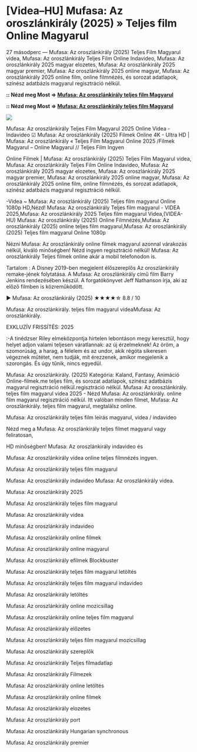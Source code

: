 # [Videa–HU] Mufasa: Az oroszlánkirály (2025) » Teljes film Online Magyarul

27 másodperc — Mufasa: Az oroszlánkirály (2025) Teljes Film Magyarul videa, Mufasa: Az oroszlánkirály Teljes Film Online Indavideo, Mufasa: Az oroszlánkirály 2025 magyar elozetes, Mufasa: Az oroszlánkirály 2025 magyar premier, Mufasa: Az oroszlánkirály 2025 online magyar, Mufasa: Az oroszlánkirály 2025 online film, online filmnézés, és sorozat adatlapok, színész adatbázis magyarul regisztráció nélkül.

**:: Nézd meg Most => [Mufasa: Az oroszlánkirály teljes film Magyarul](https://t.co/PJSX81leXx)**

**:: Nézd meg Most => [Mufasa: Az oroszlánkirály teljes film Magyarul](https://t.co/PJSX81leXx)**

<p dir="auto"><a href="https://t.co/PJSX81leXx" title="GITHUB" rel="nofollow"><img src="https://i.imgur.com/jhNGoEt.gif" style="max-width: 100%;"></a></p>

Mufasa: Az oroszlánkirály Teljes Film Magyarul 2025 Online Videa - Indavideo ☑ Mufasa: Az oroszlánkirály (2025) Filmek Online 4K - Ultra HD | Mufasa: Az oroszlánkirály « Teljes Film Magyarul Online 2025 /Filmek Magyarul – Online Magyarul // Teljes Film Ingyen

Online Filmek | Mufasa: Az oroszlánkirály (2025) Teljes Film Magyarul videa, Mufasa: Az oroszlánkirály Teljes Film Online Indavideo, Mufasa: Az oroszlánkirály 2025 magyar elozetes, Mufasa: Az oroszlánkirály 2025 magyar premier, Mufasa: Az oroszlánkirály 2025 online magyar, Mufasa: Az oroszlánkirály 2025 online film, online filmnézés, és sorozat adatlapok, színész adatbázis magyarul regisztráció nélkül.

-Videa ~ Mufasa: Az oroszlánkirály (2025) Teljes film magyarul Online 1080p HD,Nézd! Mufasa: Az oroszlánkirály Teljes film magyarul - VIDEA 2025,Mufasa: Az oroszlánkirály 2025 Teljes film magyarul Videa,(VIDEA-HU) Mufasa: Az oroszlánkirály (2025) Online Filmnézés,Mufasa: Az oroszlánkirály (2025) online teljes film magyarul,Mufasa: Az oroszlánkirály (2025) Teljes film magyarul Online 1080p

Nézni Mufasa: Az oroszlánkirály online filmek magyarul azonnal várakozás nélkül, kiváló minőségben! Nézd ingyen regisztráció nélkül! Mufasa: Az oroszlánkirály Teljes filmek online akár a mobil telefonodon is.

Tartalom : A Disney 2019-ben megjelent élőszereplős Az oroszlánkirály remake-jének folytatása. A Mufasa: Az oroszlánkirály című film Barry Jenkins rendezésében készül. A forgatókönyvet Jeff Nathanson írja, aki az előző filmben is közreműködött.

▶️ Mufasa: Az oroszlánkirály (2025) ★★★★☆ 8.8 / 10

Mufasa: Az oroszlánkirály. teljes film magyarul videaMufasa: Az oroszlánkirály.

EXKLUZÍV FRISSÍTÉS: 2025

:-A tinédzser Riley elmeközpontja hirtelen lebontáson megy keresztül, hogy helyet adjon valami teljesen váratlannak: az új érzelmeknek! Az öröm, a szomorúság, a harag, a félelem és az undor, akik régóta sikeresen végeznek műtétet, nem tudják, mit érezzenek, amikor megjelenik a szorongás. És úgy tűnik, nincs egyedül.

Mufasa: Az oroszlánkirály. (2025) Kategória: Kaland, Fantasy, Animáció Online-filmek.me teljes film, és sorozat adatlapok, színész adatbázis magyarul regisztráció nélkül.regisztráció nélkül. Mufasa: Az oroszlánkirály. teljes film magyarul videa 2025 - Nézd Mufasa: Az oroszlánkirály. online film magyarul regisztráció nélkül. Itt valóban minden filmet, Mufasa: Az oroszlánkirály. teljes film magyarul, megtalálsz online.

Mufasa: Az oroszlánkirály teljes film leírás magyarul, videa / indavideo

Nézd meg a Mufasa: Az oroszlánkirály teljes filmet magyarul vagy feliratosan, 

HD minőségben! Mufasa: Az oroszlánkirály indavideo és 

Mufasa: Az oroszlánkirály videa online teljes filmnézés ingyen. 

Mufasa: Az oroszlánkirály teljes film magyarul 

Mufasa: Az oroszlánkirály indavideo Mufasa: Az oroszlánkirály videa.

Mufasa: Az oroszlánkirály 2025

Mufasa: Az oroszlánkirály teljes film magyarul

Mufasa: Az oroszlánkirály videa

Mufasa: Az oroszlánkirály indavideo

Mufasa: Az oroszlánkirály online filmek

Mufasa: Az oroszlánkirály online magyarul

Mufasa: Az oroszlánkirály efilmek Blockbuster

Mufasa: Az oroszlánkirály teljes film magyarul letöltés

Mufasa: Az oroszlánkirály teljes film magyarul indavideo

Mufasa: Az oroszlánkirály letöltés

Mufasa: Az oroszlánkirály online mozicsillag

Mufasa: Az oroszlánkirály online teljes film magyarul

Mufasa: Az oroszlánkirály előzetes

Mufasa: Az oroszlánkirály teljes film magyarul mozicsillag

Mufasa: Az oroszlánkirály szereplők

Mufasa: Az oroszlánkirály Teljes filmadatlap

Mufasa: Az oroszlánkirály Filmezek

Mufasa: Az oroszlánkirály online letöltés

Mufasa: Az oroszlánkirály online filmek

Mufasa: Az oroszlánkirály elozetes

Mufasa: Az oroszlánkirály port

Mufasa: Az oroszlánkirály Hungarian synchronous

Mufasa: Az oroszlánkirály premier
